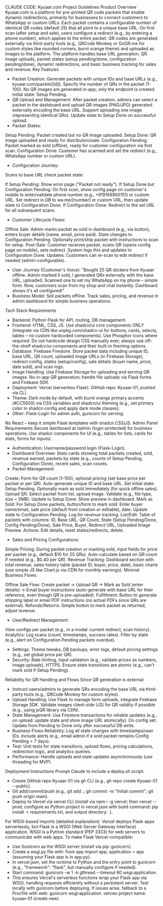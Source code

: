 CLAUDE CODE: Kyuaar.com Project Guidelines
Product Overview
Kyuaar.com is a platform for pre-printed QR code packets that enable dynamic redirections, primarily for businesses to connect customers to WhatsApp or custom URLs. Each packet contains a configurable number of identical QR codes (default 25) that all point to a unique base URL. On first scan (after setup and sale), users configure a redirect (e.g., by entering a phone number), which applies to the entire packet. QR codes are generated externally via third-party tools (e.g., QRCode Monkey or GoQR.me for custom styles like rounded corners, burnt orange theme) and uploaded as images to the platform. The platform handles base URL generation, QR image uploads, packet states (setup pending/done, configuration pending/done), dynamic redirections, and basic business tracking for sales and revenue.
Key Features

* Packet Creation: Generate packets with unique IDs and base URLs (e.g., kyuaar.com/packet/[id]). Specify the number of QRs in the packet (1-100). No QR images are generated in-app; only the endpoint is created. Initial state: Setup Pending.
* QR Upload and Management: After packet creation, admins can select a packet in the dashboard and upload QR images (PNG/JPG) generated externally encoding the base URL. Support uploading one image (representing identical QRs). Update state to Setup Done on successful upload.
* Packet States:

Setup Pending: Packet created but no QR image uploaded.
Setup Done: QR image uploaded and ready for distribution/sale.
Configuration Pending: Packet marked as sold (offline), ready for customer configuration via first scan.
Configuration Done: Customer has scanned and set the redirect (e.g., WhatsApp number or custom URL).


* Configuration Journey:

Scans to base URL check packet state:

If Setup Pending: Show error page ("Packet not ready").
If Setup Done but Configuration Pending: On first scan, show config page on customer's mobile to enter/validate phone number (e.g., +919166900151) or custom URL. Set redirect in DB to wa.me/[number] or custom URL, then update state to Configuration Done.
If Configuration Done: Redirect to the set URL for all subsequent scans.




* Customer Lifecycle Flows:

Offline Sale: Admin marks packet as sold in dashboard (e.g., via button), enters buyer details (name, email, price paid). State changes to Configuration Pending. Optionally print/ship packet with instructions to scan for setup.
Post-Sale: Customer receives packet, scans QR (opens config page on mobile), sets redirect. System logs this and updates to Configuration Done.
Updates: Customers can re-scan to edit redirect if needed (admin-configurable).


* User Journey (Customer's Voice): "Bought 25 QR stickers from Kyuaar offline. Admin marked it sold, I generated QRs externally with the base URL, uploaded. Scanned one to set my WhatsApp on my phone – simple form. Now, customers scan from my shop and chat instantly. Dashboard shows it's all configured!"
* Business Model: Sell packets offline. Track sales, pricing, and revenue in admin dashboard for simple business operations.

Tech Stack Requirements

* Backend: Python Flask for API, routing, DB management.
* Frontend: HTML, CSS, JS. Use shadcn/ui core components ONLY (integrate via CDN like unpkg.com/shadcn-ui for buttons, cards, selects, tables – no custom hardcoded components). Use Phosphor icons where required. Do not hardcode design CSS manually ever; always use off-the-shelf shadcn/ui components and their built-in theming options.
* Database: Firebase Firestore. Store packet data including unique ID, base URL, QR count, uploaded image URLs (in Firebase Storage), redirect config, states (setup/config), sale details (buyer name, price, date sold), and scan logs.
* Image Handling: Use Firebase Storage for uploading and serving QR images. No in-app QR generation; handle file uploads via Flask forms and Firebase SDK.
* Deployment: Vercel (serverless Flask). GitHub repo: Kyuaar-01, pushed via CLI.
* Theme: Dark mode by default, with burnt orange primary accents (#CC5500) via CSS variables and shadcn/ui theming (e.g., set primary color in shadcn config and apply dark mode classes).
* Other: Flask-Login for admin auth, gunicorn for serving.

No React – keep it simple Flask templates with shadcn CSS/JS.
Admin Panel Requirements
Secure dashboard at /admin (login-protected) for business operations. Use shadcn components for UI (e.g., tables for lists, cards for stats, forms for inputs).

* Authentication: Username/password login (Flask-Login).
* Dashboard Overview: Stats cards showing total packets created, sold, revenue earned, packets by state (e.g., counts of Setup Pending, Configuration Done), recent sales, scan counts.
* Packet Management:

Create: Form for QR count (1-100), optional pricing (set base price per packet or per QR). Auto-generate unique ID and base URL. Set initial state: Setup Pending. Optionally mark as sold immediately (for quick offline sales).
Upload QR: Select packet from list, upload image. Validate (e.g., file type, size < 5MB). Update to Setup Done. Show preview in dashboard.
Mark as Sold: For Setup Done packets, button/form to mark sold: Enter buyer name/email, sale price (default from creation or editable), date. Update state to Configuration Pending. Log for revenue tracking.
List/Edit: Table of packets with columns: ID, Base URL, QR Count, State (Setup Pending/Done, Config Pending/Done), Sale Price, Buyer, Redirect URL, Uploaded Image Preview. Actions: Edit details, reset states/redirects, delete.


* Sales and Pricing Configurations:

Simple Pricing: During packet creation or marking sold, input fields for price per packet (e.g., default $10 for 25 QRs). Auto-calculate based on QR count if needed (e.g., $0.40 per QR).
Revenue Tracking: Dashboard section with total revenue, sales history table (packet ID, buyer, price, date), basic charts (use simple JS like Chart.js via CDN for monthly earnings).
Minimal Business Flows:

Offline Sale Flow: Create packet → Upload QR → Mark as Sold (enter details) → Email buyer instructions (auto-generate with base URL for their reference, even though QR is pre-uploaded).
Fulfillment: Button to generate shipping label or email PDF instructions (no actual PDFs since QRs are external).
Refunds/Returns: Simple button to mark packet as returned, adjust revenue.




* User/Redirect Management:

View configs per packet (e.g., in a modal: current redirect, scan history).
Analytics: Log scans (count, timestamps, success rates). Filter by state (e.g., alert on Configuration Pending packets overdue).


* Settings: Theme tweaks, DB backups, error logs, default pricing settings (e.g., set global price per QR).
* Security: Rate limiting, input validation (e.g., validate prices as numbers, image uploads), HTTPS. Ensure state transitions are atomic (e.g., can't mark sold if Setup Pending).

Reliability for QR Handling and Flows
Since QR generation is external:

* Instruct users/admins to generate QRs encoding the base URL via third-party tools (e.g., QRCode Monkey for custom styles).
* Upload Handling: Use Flask to manage form uploads, integrate Firebase Storage SDK. Validate images client-side (JS) for QR validity if possible (e.g., using jsQR library via CDN).
* State Management: Use Firestore transactions for reliable updates (e.g., on upload: update state and store image URL atomically). On config set: Update from Pending to Done only after successful DB write.
* Business Flows Reliability: Log all state changes with timestamps/user IDs. Include alerts (e.g., email admin if a sold packet remains Config Pending > 7 days).
* Test: Unit tests for state transitions, upload flows, pricing calculations, redirection logic, and analytics queries.
* Performance: Handle uploads and state updates asynchronously (use threading for MVP).

Deployment Instructions
Prompt Claude to include a deploy.sh script:

* Create GitHub repo Kyuaar-01 via gh CLI (e.g., gh repo create Kyuaar-01 --public).
* Git add/commit/push (e.g., git add .; git commit -m "Initial commit"; git push origin main).
* Deploy to Vercel via vercel CLI (install via npm i -g vercel; then vercel --prod; configure as Python project in vercel.json with build command: pip install -r requirements.txt, and output directory: .).

For WSGI-based imports (detailed explanation): Vercel deploys Flask apps serverlessly, but Flask is a WSGI (Web Server Gateway Interface) application. WSGI is a Python standard (PEP 3333) for web servers to communicate with web apps. To make Flask Vercel-compatible:

* Use Gunicorn as the WSGI server (install via pip: gunicorn).
* Create a wsgi.py file with: from app import app; application = app (assuming your Flask app is in app.py).
* In vercel.json, set the runtime to Python and the entry point to gunicorn (e.g., "framework": "flask", but manually configure if needed).
* Start command: gunicorn -w 1 -k gthread --timeout 60 wsgi:application.
* This ensures Vercel's serverless functions wrap your Flask app via WSGI, handling requests efficiently without a persistent server. Test locally with gunicorn before deploying. If issues arise, fallback to a Procfile with web: gunicorn wsgi:application.
verceo project name: kyuaar-01 (create new)